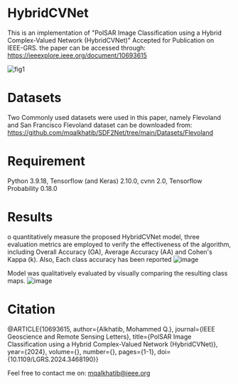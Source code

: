 # HybridCVNet
This is an implementation of "PolSAR Image Classification using a Hybrid Complex-Valued Network (HybridCVNet)" Accepted for Publication on IEEE-GRS.
the paper can be accessed through:
https://ieeexplore.ieee.org/document/10693615

![fig1](https://github.com/user-attachments/assets/85e6862c-2a8d-41af-885c-e7a415cbaabd)

# Datasets
Two Commonly used datasets were used in this paper, namely Flevoland and San Francisco 
Flevoland dataset can be downloaded from:
https://github.com/mqalkhatib/SDF2Net/tree/main/Datasets/Flevoland

# Requirement
Python 3.9.18, Tensorflow (and Keras) 2.10.0, cvnn 2.0, Tensorflow Probability 0.18.0

# Results
o quantitatively measure the proposed HybridCVNet model, three evaluation metrics are employed to verify the effectiveness of the algorithm, including Overall Accuracy (OA), Average Accuracy (AA) and Cohen's Kappa (k). Also, Each class accuracy has been reported
![image](https://github.com/user-attachments/assets/ac0ac360-86db-4f3c-8b6c-e45683149e07)

Model was qualitatively evaluated by visually comparing the resulting class maps.
![image](https://github.com/user-attachments/assets/d791c5e0-5007-4f94-9914-2d66cc98d58c)

# Citation
@ARTICLE{10693615,
  author={Alkhatib, Mohammed Q.},
  journal={IEEE Geoscience and Remote Sensing Letters}, 
  title={PolSAR Image Classification using a Hybrid Complex-Valued Network (HybridCVNet)}, 
  year={2024},
  volume={},
  number={},
  pages={1-1},
  doi={10.1109/LGRS.2024.3468190}}


Feel free to contact me on: mqalkhatib@ieee.org


